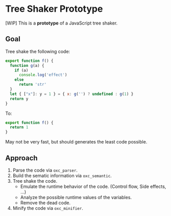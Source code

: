 # Tree Shaker Prototype

\[WIP\] This is a **prototype** of a JavaScript tree shaker.

## Goal

Tree shake the following code:

```js
export function f() {
  function g(a) {
    if (a)
      console.log('effect')
    else
      return 'str'
  }
  let { ["x"]: y = 1 } = { x: g('') ? undefined : g(1) }
  return y
}
```

To:

```js
export function f() {
  return 1
}
```

May not be very fast, but should generates the least code possible.

## Approach

1. Parse the code via `oxc_parser`.
2. Build the sematic information via `oxc_semantic`.
3. Tree shake the code.
    - Emulate the runtime behavior of the code. (Control flow, Side effects, ...)
    - Analyze the possible runtime values of the variables.
    - Remove the dead code.
4. Minify the code via `oxc_minifier`.
